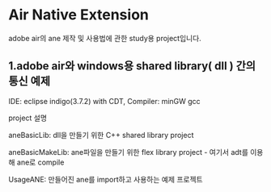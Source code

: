 Air Native Extension
===
adobe air의 ane 제작 및 사용법에 관한 study용 project입니다. 

1.adobe air와 windows용 shared library( dll ) 간의 통신 예제
-
IDE: eclipse indigo(3.7.2) with CDT, 
Compiler: minGW gcc

project 설명

aneBasicLib: dll을 만들기 위한 C++ shared library project

aneBasicMakeLib: ane파일을 만들기 위한 flex library project - 여기서 adt를 이용해 ane로 compile

UsageANE: 만들어진 ane를 import하고 사용하는 예제 프로젝트
